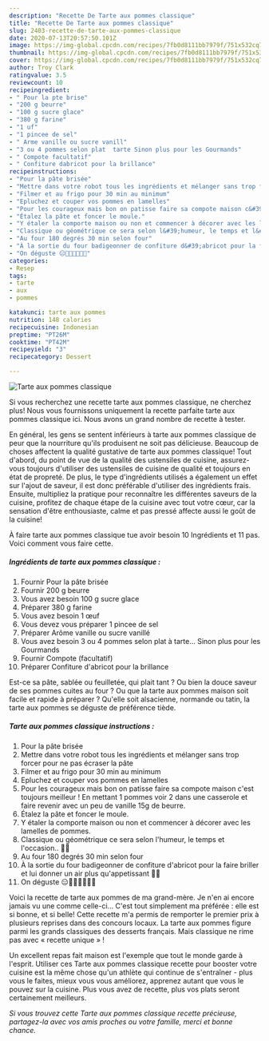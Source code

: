 ```yaml
---
description: "Recette De Tarte aux pommes classique"
title: "Recette De Tarte aux pommes classique"
slug: 2403-recette-de-tarte-aux-pommes-classique
date: 2020-07-13T20:57:50.101Z
image: https://img-global.cpcdn.com/recipes/7fb0d8111bb7979f/751x532cq70/tarte-aux-pommes-classique-photo-principale-de-la-recette.jpg
thumbnail: https://img-global.cpcdn.com/recipes/7fb0d8111bb7979f/751x532cq70/tarte-aux-pommes-classique-photo-principale-de-la-recette.jpg
cover: https://img-global.cpcdn.com/recipes/7fb0d8111bb7979f/751x532cq70/tarte-aux-pommes-classique-photo-principale-de-la-recette.jpg
author: Troy Clark
ratingvalue: 3.5
reviewcount: 10
recipeingredient:
- " Pour la pte brise"
- "200 g beurre"
- "100 g sucre glace"
- "380 g farine"
- "1 uf"
- "1 pincee de sel"
- " Arme vanille ou sucre vanill"
- "3 ou 4 pommes selon plat  tarte Sinon plus pour les Gourmands"
- " Compote facultatif"
- " Confiture dabricot pour la brillance"
recipeinstructions:
- "Pour la pâte brisée"
- "Mettre dans votre robot tous les ingrédients et mélanger sans trop forcer pour ne pas écraser la pâte"
- "Filmer et au frigo pour 30 min au minimum"
- "Epluchez et couper vos pommes en lamelles"
- "Pour les courageux mais bon on patisse faire sa compote maison c&#39;est toujours meilleur ! En mettant 1 pommes voir 2 dans une casserole et faire revenir avec un peu de vanille 15g de beurre."
- "Étalez la pâte et foncer le moule."
- "Y étaler la comporte maison ou non et commencer à décorer avec les lamelles de pommes."
- "Classique ou géométrique ce sera selon l&#39;humeur, le temps et l&#39;occasion.. 👀😜"
- "Au four 180 degrés 30 min selon four"
- "À la sortie du four badigeonner de confiture d&#39;abricot pour la faire briller et lui donner un air plus qu&#39;appetissant 🤭🤭"
- "On déguste 😑🎉🎉🎉🎊🎊🎊"
categories:
- Resep
tags:
- tarte
- aux
- pommes

katakunci: tarte aux pommes 
nutrition: 148 calories
recipecuisine: Indonesian
preptime: "PT26M"
cooktime: "PT42M"
recipeyield: "3"
recipecategory: Dessert

---
```



![Tarte aux pommes classique](https://img-global.cpcdn.com/recipes/7fb0d8111bb7979f/751x532cq70/tarte-aux-pommes-classique-photo-principale-de-la-recette.jpg)

Si vous recherchez une recette tarte aux pommes classique, ne cherchez plus! Nous vous fournissons uniquement la recette parfaite tarte aux pommes classique ici. Nous avons un grand nombre de recette à tester.

En général, les gens se sentent inférieurs à tarte aux pommes classique de peur que la nourriture qu'ils produisent ne soit pas délicieuse. Beaucoup de choses affectent la qualité gustative de tarte aux pommes classique! Tout d'abord, du point de vue de la qualité des ustensiles de cuisine, assurez-vous toujours d'utiliser des ustensiles de cuisine de qualité et toujours en état de propreté. De plus, le type d'ingrédients utilisés a également un effet sur l'ajout de saveur, il est donc préférable d'utiliser des ingrédients frais. Ensuite, multipliez la pratique pour reconnaître les différentes saveurs de la cuisine, profitez de chaque étape de la cuisine avec tout votre cœur, car la sensation d'être enthousiaste, calme et pas pressé affecte aussi le goût de la cuisine!

<!--inarticleads1-->

À faire tarte aux pommes classique tue avoir besoin 10 Ingrédients et 11 pas. Voici comment vous faire cette.

##### Ingrédients de tarte aux pommes classique :

1. Fournir  Pour la pâte brisée
1. Fournir 200 g beurre
1. Vous avez besoin 100 g sucre glace
1. Préparer 380 g farine
1. Vous avez besoin 1 œuf
1. Vous devez vous préparer 1 pincee de sel
1. Préparer  Arôme vanille ou sucre vanillé
1. Vous avez besoin 3 ou 4 pommes selon plat à tarte... Sinon plus pour les Gourmands
1. Fournir  Compote (facultatif)
1. Préparer  Confiture d&#39;abricot pour la brillance


Est-ce sa pâte, sablée ou feuilletée, qui plait tant ? Ou bien la douce saveur de ses pommes cuites au four ? Ou que la tarte aux pommes maison soit facile et rapide à préparer ? Qu&#39;elle soit alsacienne, normande ou tatin, la tarte aux pommes se déguste de préférence tiède. 

<!--inarticleads2-->

##### Tarte aux pommes classique instructions :

1. Pour la pâte brisée
1. Mettre dans votre robot tous les ingrédients et mélanger sans trop forcer pour ne pas écraser la pâte
1. Filmer et au frigo pour 30 min au minimum
1. Epluchez et couper vos pommes en lamelles
1. Pour les courageux mais bon on patisse faire sa compote maison c&#39;est toujours meilleur ! En mettant 1 pommes voir 2 dans une casserole et faire revenir avec un peu de vanille 15g de beurre.
1. Étalez la pâte et foncer le moule.
1. Y étaler la comporte maison ou non et commencer à décorer avec les lamelles de pommes.
1. Classique ou géométrique ce sera selon l&#39;humeur, le temps et l&#39;occasion.. 👀😜
1. Au four 180 degrés 30 min selon four
1. À la sortie du four badigeonner de confiture d&#39;abricot pour la faire briller et lui donner un air plus qu&#39;appetissant 🤭🤭
1. On déguste 😑🎉🎉🎉🎊🎊🎊


Voici la recette de tarte aux pommes de ma grand-mère. Je n&#39;en ai encore jamais vu une comme celle-ci… C&#39;est tout simplement ma préférée : elle est si bonne, et si belle! Cette recette m&#39;a permis de remporter le premier prix à plusieurs reprises dans des concours locaux. La tarte aux pommes figure parmi les grands classiques des desserts français. Mais classique ne rime pas avec « recette unique » ! 

<!--inarticleads1-->

<p>
Un excellent repas fait maison est l'exemple que tout le monde garde à l'esprit. Utiliser ces Tarte aux pommes classique recette pour booster votre cuisine est la même chose qu'un athlète qui continue de s'entraîner - plus vous le faites, mieux vous vous améliorez, apprenez autant que vous le pouvez sur la cuisine. Plus vous avez de recette, plus vos plats seront certainement meilleurs.
</p>

<p>
<i>Si vous trouvez cette Tarte aux pommes classique recette précieuse, partagez-la avec vos amis proches ou votre famille, merci et bonne chance.</i>
</p>

